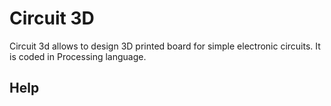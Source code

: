 # Circuit 3D
Circuit 3d allows to design 3D printed board for simple electronic circuits. It is coded in Processing language.

## Help
